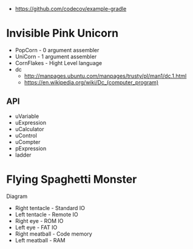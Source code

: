 * https://github.com/codecov/example-gradle

# Invisible Pink Unicorn
* PopCorn - 0 argument assembler
* UniCorn - 1 argument assembler
* CornFlakes - Hight Level language
* dc
  * http://manpages.ubuntu.com/manpages/trusty/pl/man1/dc.1.html
  * https://en.wikipedia.org/wiki/Dc_(computer_program)
  
## API
* uVariable
* uExpression
* uCalculator
* uControl
* uCompter
* pExpression
* ladder

# Flying Spaghetti Monster
Diagram
* Right tentacle - Standard IO
* Left tentacle - Remote IO
* Right eye - ROM IO
* Left eye - FAT IO
* Right meatball - Code memory
* Left meatball - RAM
